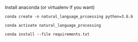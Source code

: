 Install anaconda (or virtualenv if you want)

```
conda create -n natural_language_prcoessing python=3.6.6
```

```
conda activate natural_language_processing
```


```
conda install --file requirements.txt
```
